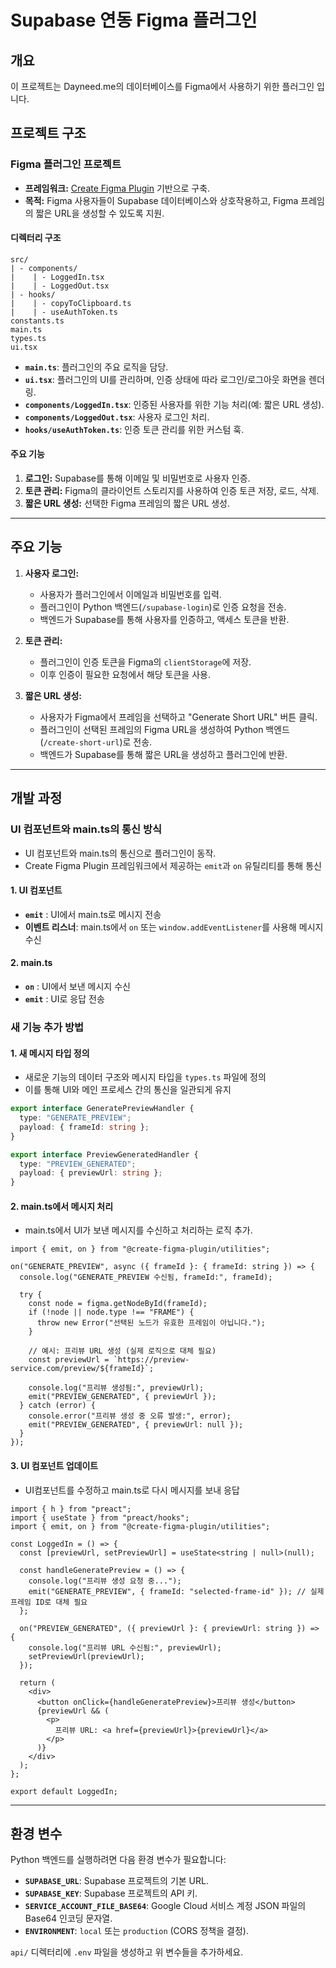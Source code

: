 # Supabase 연동 Figma 플러그인

## 개요

이 프로젝트는 Dayneed.me의 데이터베이스를 Figma에서 사용하기 위한 플러그인 입니다.

## 프로젝트 구조

### **Figma 플러그인 프로젝트**

- **프레임워크:** [Create Figma Plugin](https://yuanqing.github.io/create-figma-plugin/) 기반으로 구축.
- **목적:** Figma 사용자들이 Supabase 데이터베이스와 상호작용하고, Figma 프레임의 짧은 URL을 생성할 수 있도록 지원.

#### **디렉터리 구조**

```
src/
| - components/
|    | - LoggedIn.tsx
|    | - LoggedOut.tsx
| - hooks/
|    | - copyToClipboard.ts
|    | - useAuthToken.ts
constants.ts
main.ts
types.ts
ui.tsx
```

- **`main.ts`**: 플러그인의 주요 로직을 담당.
- **`ui.tsx`**: 플러그인의 UI를 관리하며, 인증 상태에 따라 로그인/로그아웃 화면을 렌더링.
- **`components/LoggedIn.tsx`**: 인증된 사용자를 위한 기능 처리(예: 짧은 URL 생성).
- **`components/LoggedOut.tsx`**: 사용자 로그인 처리.
- **`hooks/useAuthToken.ts`**: 인증 토큰 관리를 위한 커스텀 훅.

#### **주요 기능**

1. **로그인:** Supabase를 통해 이메일 및 비밀번호로 사용자 인증.
2. **토큰 관리:** Figma의 클라이언트 스토리지를 사용하여 인증 토큰 저장, 로드, 삭제.
3. **짧은 URL 생성:** 선택한 Figma 프레임의 짧은 URL 생성.

---

## 주요 기능

1. **사용자 로그인:**

   - 사용자가 플러그인에서 이메일과 비밀번호를 입력.
   - 플러그인이 Python 백엔드(`/supabase-login`)로 인증 요청을 전송.
   - 백엔드가 Supabase를 통해 사용자를 인증하고, 액세스 토큰을 반환.

2. **토큰 관리:**

   - 플러그인이 인증 토큰을 Figma의 `clientStorage`에 저장.
   - 이후 인증이 필요한 요청에서 해당 토큰을 사용.

3. **짧은 URL 생성:**

   - 사용자가 Figma에서 프레임을 선택하고 "Generate Short URL" 버튼 클릭.
   - 플러그인이 선택된 프레임의 Figma URL을 생성하여 Python 백엔드(`/create-short-url`)로 전송.
   - 백엔드가 Supabase를 통해 짧은 URL을 생성하고 플러그인에 반환.

---

## 개발 과정

### **UI 컴포넌트와 main.ts**의 통신 방식

- UI 컴포넌트와 main.ts의 통신으로 플러그인이 동작.
- Create Figma Plugin 프레임워크에서 제공하는 `emit`과 `on` 유틸리티를 통해 통신

#### 1. UI 컴포넌트

- **`emit`** : UI에서 main.ts로 메시지 전송
- **이벤트 리스너**: main.ts에서 `on` 또는 `window.addEventListener`를 사용해 메시지 수신

#### 2. main.ts

- **`on`** : UI에서 보낸 메시지 수신
- **`emit`** : UI로 응답 전송

### 새 기능 추가 방법

#### 1. 새 메시지 타입 정의

- 새로운 기능의 데이터 구조와 메시지 타입을 `types.ts` 파일에 정의
- 이를 통해 UI와 메인 프로세스 간의 통신을 일관되게 유지

```typescript
export interface GeneratePreviewHandler {
  type: "GENERATE_PREVIEW";
  payload: { frameId: string };
}

export interface PreviewGeneratedHandler {
  type: "PREVIEW_GENERATED";
  payload: { previewUrl: string };
}
```

#### 2. main.ts에서 메시지 처리

- main.ts에서 UI가 보낸 메시지를 수신하고 처리하는 로직 추가.

```
import { emit, on } from "@create-figma-plugin/utilities";

on("GENERATE_PREVIEW", async ({ frameId }: { frameId: string }) => {
  console.log("GENERATE_PREVIEW 수신됨, frameId:", frameId);

  try {
    const node = figma.getNodeById(frameId);
    if (!node || node.type !== "FRAME") {
      throw new Error("선택된 노드가 유효한 프레임이 아닙니다.");
    }

    // 예시: 프리뷰 URL 생성 (실제 로직으로 대체 필요)
    const previewUrl = `https://preview-service.com/preview/${frameId}`;

    console.log("프리뷰 생성됨:", previewUrl);
    emit("PREVIEW_GENERATED", { previewUrl });
  } catch (error) {
    console.error("프리뷰 생성 중 오류 발생:", error);
    emit("PREVIEW_GENERATED", { previewUrl: null });
  }
});
```

#### 3. UI 컴포넌트 업데이트

- UI컴포넌트를 수정하고 main.ts로 다시 메시지를 보내 응답

```
import { h } from "preact";
import { useState } from "preact/hooks";
import { emit, on } from "@create-figma-plugin/utilities";

const LoggedIn = () => {
  const [previewUrl, setPreviewUrl] = useState<string | null>(null);

  const handleGeneratePreview = () => {
    console.log("프리뷰 생성 요청 중...");
    emit("GENERATE_PREVIEW", { frameId: "selected-frame-id" }); // 실제 프레임 ID로 대체 필요
  };

  on("PREVIEW_GENERATED", ({ previewUrl }: { previewUrl: string }) => {
    console.log("프리뷰 URL 수신됨:", previewUrl);
    setPreviewUrl(previewUrl);
  });

  return (
    <div>
      <button onClick={handleGeneratePreview}>프리뷰 생성</button>
      {previewUrl && (
        <p>
          프리뷰 URL: <a href={previewUrl}>{previewUrl}</a>
        </p>
      )}
    </div>
  );
};

export default LoggedIn;
```

---

## 환경 변수

Python 백엔드를 실행하려면 다음 환경 변수가 필요합니다:

- **`SUPABASE_URL`**: Supabase 프로젝트의 기본 URL.
- **`SUPABASE_KEY`**: Supabase 프로젝트의 API 키.
- **`SERVICE_ACCOUNT_FILE_BASE64`**: Google Cloud 서비스 계정 JSON 파일의 Base64 인코딩 문자열.
- **`ENVIRONMENT`**: `local` 또는 `production` (CORS 정책을 결정).

`api/` 디렉터리에 `.env` 파일을 생성하고 위 변수들을 추가하세요.
